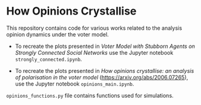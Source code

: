 # How Opinions Crystallise

This repository contains code for various works related to the analysis opinion dynamics under the voter model.

- To recreate the plots presented in <i>Voter Model with Stubborn Agents on Strongly Connected Social Networks</i> use the Jupyter notebook `strongly_connected.ipynb`.

- To recreate the plots presented in <i>How opinions crystallise: an analysis of polarisation in the voter model
</i> (https://arxiv.org/abs/2006.07265), use the Jupyter notebook `opinions_main.ipynb`.

`opinions_functions.py` file contains functions used for simulations.

